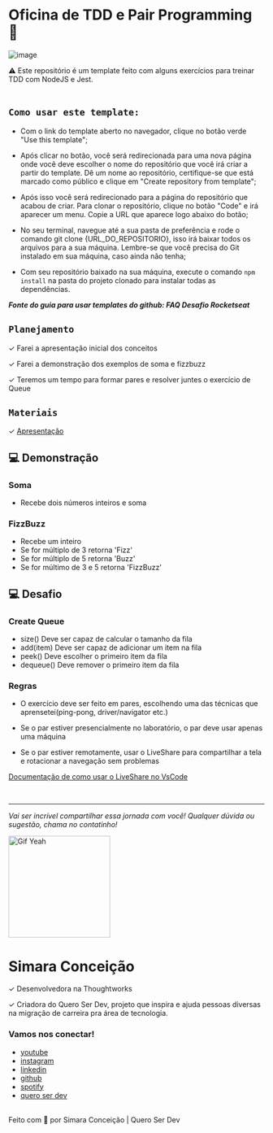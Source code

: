 # Oficina de TDD e Pair Programming 🚀 

![image](https://media2.giphy.com/media/D567hs4Dex0GEnAKOY/giphy.gif)
<aside>
⚠️ Este repositório é um template feito com alguns exercícios para treinar TDD com NodeJS e Jest.
</aside>

<br>

## `Como usar este template:`

- Com o link do template aberto no navegador, clique no botão verde "Use this template";

-  Após clicar no botão, você será redirecionada para uma nova página onde você deve escolher o nome do repositório que você irá criar a partir do template. Dê um nome ao repositório, certifique-se que está marcado como público e clique em "Create repository from template";

- Após isso você será redirecionado para a página do repositório que acabou de criar. Para clonar o repositório, clique no botão "Code" e irá aparecer um menu. Copie a URL que aparece logo abaixo do botão;

- No seu terminal, navegue até a sua pasta de preferência e rode o comando git clone {URL_DO_REPOSITORIO}, isso irá baixar todos os arquivos para a sua máquina. Lembre-se que você precisa do Git instalado em sua máquina, caso ainda não tenha;

- Com seu repositório baixado na sua máquina, execute o comando ``npm install`` na pasta do projeto clonado para instalar todas as dependências.

___Fonte do guia para usar templates do github: FAQ Desafio Rocketseat___

## `Planejamento`

✓   Farei a apresentação inicial dos conceitos

✓		Farei a demonstração dos exemplos de soma e fizzbuzz

✓		Teremos um tempo para formar pares e resolver juntes o exercício de Queue

## `Materiais`

✓		[Apresentação](https://www.canva.com/design/DAFjr-dTcOA/CvEBhFhm-vf82DmE6zgPnA/edit?utm_content=DAFjr-dTcOA&utm_campaign=designshare&utm_medium=link2&utm_source=sharebutton)


## 💻 Demonstração
### Soma

- Recebe dois números inteiros e soma

### FizzBuzz

- Recebe um inteiro
- Se for múltiplo de 3 retorna 'Fizz'
- Se for múltiplo de 5 retorna 'Buzz'
- Se for múltimo de 3 e 5 retorna 'FizzBuzz'

## 💻 Desafio
### Create Queue

- size() Deve ser capaz de calcular o tamanho da fila
- add(item) Deve ser capaz de adicionar um item na fila
- peek() Deve escolher o primeiro item da fila
- dequeue() Deve remover o primeiro item da fila

### Regras
- O exercício deve ser feito em pares, escolhendo uma das técnicas que aprensetei(ping-pong, driver/navigator etc.)

- Se o par estiver presencialmente no laboratório, o par deve usar apenas uma máquina

- Se o par estiver remotamente, usar o LiveShare para compartilhar a tela e rotacionar a navegação sem problemas

[Documentação de como usar o LiveShare no VsCode](https://code.visualstudio.com/learn/collaboration/live-share)

<br>

-----

_Vai ser incrível compartilhar essa jornada com você! Qualquer dúvida ou sugestão, chama no contatinho!_

 <img src="https://media.giphy.com/media/efhcZv18NpQDyRsaYa/giphy.gif" alt="Gif Yeah" width="200"> 

# Simara Conceição
✓	Desenvolvedora na Thoughtworks

✓	Criadora do Quero Ser Dev, projeto que inspira e ajuda pessoas diversas na migração de carreira pra área de tecnologia.

### Vamos nos conectar!

- [youtube](https://www.youtube.com/queroserdev)
- [instagram](https://www.instagram.com/simara_conceicao)
- [linkedin](https://www.linkedin.com/in/simaraconceicao/)
- [github](https://github.com/simaraconceicao)
- [spotify](https://open.spotify.com/show/59vCz4TY6tPHXW26qJknh3)
- [quero ser dev](https://queroserdev.com)

<br>
Feito com 💜 por Simara Conceição | Quero Ser Dev